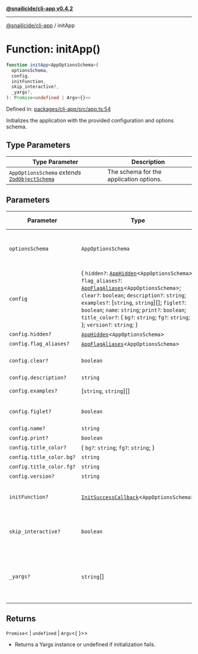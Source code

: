 [**@snailicide/cli-app v0.4.2**](../README.md)

---

[@snailicide/cli-app](../README.md) / initApp

# Function: initApp()

```ts
function initApp<AppOptionsSchema>(
  optionsSchema,
  config,
  initFunction,
  skip_interactive?,
  _yargs?,
): Promise<undefined | Argv<{}>>
```

Defined in:
[packages/cli-app/src/app.ts:54](https://github.com/gbtunney/snailicide-monorepo/blob/master/packages/cli-app/src/app.ts#L54)

Initializes the application with the provided configuration and options schema.

## Type Parameters

| Type Parameter                                                                       | Description                             |
| ------------------------------------------------------------------------------------ | --------------------------------------- |
| `AppOptionsSchema` _extends_ [`ZodObjectSchema`](../type-aliases/ZodObjectSchema.md) | The schema for the application options. |

## Parameters

| Parameter                | Type                                                                                                                                                                                                                                                                                                                                                                                                        | Default value  | Description                                                        |
| ------------------------ | ----------------------------------------------------------------------------------------------------------------------------------------------------------------------------------------------------------------------------------------------------------------------------------------------------------------------------------------------------------------------------------------------------------- | -------------- | ------------------------------------------------------------------ |
| `optionsSchema`          | `AppOptionsSchema`                                                                                                                                                                                                                                                                                                                                                                                          | `undefined`    | The schema for validating the application options.                 |
| `config`                 | { `hidden?`: [`AppHidden`](../type-aliases/AppHidden.md)<`AppOptionsSchema`>; `flag_aliases?`: [`AppFlagAliases`](../type-aliases/AppFlagAliases.md)<`AppOptionsSchema`>; `clear?`: `boolean`; `description?`: `string`; `examples?`: \[`string`, `string`]\[]; `figlet?`: `boolean`; `name`: `string`; `print?`: `boolean`; `title_color?`: { `bg?`: `string`; `fg?`: `string`; }; `version?`: `string`; } | `undefined`    | The configuration object for the application.                      |
| `config.hidden?`         | [`AppHidden`](../type-aliases/AppHidden.md)<`AppOptionsSchema`>                                                                                                                                                                                                                                                                                                                                             | `undefined`    | -                                                                  |
| `config.flag_aliases?`   | [`AppFlagAliases`](../type-aliases/AppFlagAliases.md)<`AppOptionsSchema`>                                                                                                                                                                                                                                                                                                                                   | `undefined`    | -                                                                  |
| `config.clear?`          | `boolean`                                                                                                                                                                                                                                                                                                                                                                                                   | `...`          | Clears the terminal window                                         |
| `config.description?`    | `string`                                                                                                                                                                                                                                                                                                                                                                                                    | `...`          | -                                                                  |
| `config.examples?`       | \[`string`, `string`]\[]                                                                                                                                                                                                                                                                                                                                                                                    | `...`          | Examples of usage                                                  |
| `config.figlet?`         | `boolean`                                                                                                                                                                                                                                                                                                                                                                                                   | `...`          | Use figlet to make large ascii title                               |
| `config.name?`           | `string`                                                                                                                                                                                                                                                                                                                                                                                                    | `...`          | -                                                                  |
| `config.print?`          | `boolean`                                                                                                                                                                                                                                                                                                                                                                                                   | `...`          | -                                                                  |
| `config.title_color?`    | { `bg?`: `string`; `fg?`: `string`; }                                                                                                                                                                                                                                                                                                                                                                       | `...`          | -                                                                  |
| `config.title_color.bg?` | `string`                                                                                                                                                                                                                                                                                                                                                                                                    | `...`          | -                                                                  |
| `config.title_color.fg?` | `string`                                                                                                                                                                                                                                                                                                                                                                                                    | `...`          | -                                                                  |
| `config.version?`        | `string`                                                                                                                                                                                                                                                                                                                                                                                                    | `...`          | -                                                                  |
| `initFunction?`          | [`InitSuccessCallback`](../type-aliases/InitSuccessCallback.md)<`AppOptionsSchema`>                                                                                                                                                                                                                                                                                                                         | `undefined`    | The callback func ccalled successful init                          |
| `skip_interactive?`      | `boolean`                                                                                                                                                                                                                                                                                                                                                                                                   | `false`        | Flag to skip interactive prompts. Default is `false`               |
| `_yargs?`                | `string`\[]                                                                                                                                                                                                                                                                                                                                                                                                 | `process.argv` | The command-line arguments to be parsed. Default is `process.argv` |

## Returns

`Promise`< | `undefined` | `Argv`<{ }>>

- Returns a Yargs instance or undefined if initialization fails.

